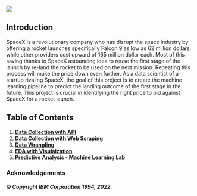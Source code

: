 <img src="![image](https://github.com/Xmen3em/Beginner-Projects/assets/96942944/e5ae8c17-777e-4bdc-9793-b0eb568bec72)
">


## Introduction

SpaceX is a revolutionary company who has disrupt the space industry by offering a rocket launches specifically Falcon 9 as low as 62 million dollars; while other providers cost upward of 165 million dollar each. Most of this saving thanks to SpaceX astounding idea to reuse the first stage of the launch by re-land the rocket to be used on the next mission. Repeating this process will make the price down even further. As a data scientist of a startup rivaling SpaceX, the goal of this project is to create the machine learning pipeline to predict the landing outcome of the first stage in the future. This project is crucial in identifying the right price to bid against SpaceX for a rocket launch.

## Table of Contents
1. [**Data Collection with API**]([https://github.com/farishelmi17/Applied-Data-Science-Capstone-SpaceX/blob/main/notebook:Data_Collection_yJPxhv2oU.ipynb](https://github.com/Xmen3em/Beginner-Projects/blob/main/SpaceX/Data%20Collection%20%26%20Web%20Scraping%20.ipynb))
2. [**Data Collection with Web Scraping**]([https://github.com/farishelmi17/Applied-Data-Science-Capstone-SpaceX/blob/main/notebook:Data_Collection_with_Web_Scraping_nI89VIRCE.ipynb](https://github.com/Xmen3em/Beginner-Projects/blob/main/SpaceX/Data%20Collection%20%26%20Web%20Scraping%20.ipynb))
3. [**Data Wrangling**]([https://github.com/farishelmi17/Applied-Data-Science-Capstone-SpaceX/blob/main/notebook:Data_Wrangling_9HnvfsJ5G.ipynb](https://github.com/Xmen3em/Beginner-Projects/blob/main/SpaceX/Data%20Collection%20%26%20Web%20Scraping%20.ipynb))
4. [**EDA with Visulaization**](**https://github.com/farishelmi17/Applied-Data-Science-Capstone-SpaceX/blob/main/notebook:Exploratory_Data_Analysis_with_Visualisation_Lab_jJkKVG6F1.ipynb**)
5. [**Predictive Analysis - Machine Learning Lab**]([https://github.com/farishelmi17/Applied-Data-Science-Capstone-SpaceX/blob/main/notebook:Predictive_Analysis_-_Machine_Learning_Lab_hdUi_lnX5.ipynb](https://github.com/Xmen3em/Beginner-Projects/blob/main/SpaceX/ML_Models.ipynb)https://github.com/Xmen3em/Beginner-Projects/blob/main/SpaceX/ML_Models.ipynb)


### Acknowledgements

##### © Copyright IBM Corporation 1994, 2022.
